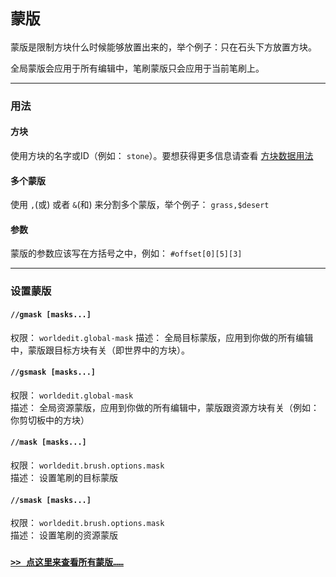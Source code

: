 # `蒙版`
蒙版是限制方块什么时候能够放置出来的，举个例子：只在石头下方放置方块。

全局蒙版会应用于所有编辑中，笔刷蒙版只会应用于当前笔刷上。

----

### 用法
#### 方块
使用方块的名字或ID（例如： `stone`）。要想获得更多信息请查看 [方块数据用法](http://wiki.sk89q.com/wiki/WorldEdit/Block_data_syntax)
#### 多个蒙版
使用 `,`(或) 或者 `&`(和) 来分割多个蒙版，举个例子： `grass,$desert`
#### 参数
蒙版的参数应该写在方括号之中，例如： `#offset[0][5][3]`

----

### 设置蒙版
#### `//gmask [masks...]`    
权限： `worldedit.global-mask`
描述： 全局目标蒙版，应用到你做的所有编辑中，蒙版跟目标方块有关（即世界中的方块）。
#### `//gsmask [masks...]`
权限： `worldedit.global-mask`    
描述： 全局资源蒙版，应用到你做的所有编辑中，蒙版跟资源方块有关（例如：你剪切板中的方块）    
#### `//mask [masks...]`
权限： `worldedit.brush.options.mask`    
描述： 设置笔刷的目标蒙版
#### `//smask [masks...]`
权限： `worldedit.brush.options.mask`    
描述： 设置笔刷的资源蒙版

### [`>> 点这里来查看所有蒙版……`](/Commands.md#mask-commands-)